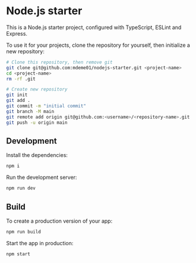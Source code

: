 # Node.js starter

This is a Node.js starter project, configured with TypeScript, ESLint and Express.

To use it for your projects, clone the repository for yourself, then initialize a new repository:

```bash
# Clone this repository, then remove git
git clone git@github.com:mdeme01/nodejs-starter.git <project-name>
cd <project-name>
rm -rf .git

# Create new repository
git init
git add .
git commit -m "initial commit"
git branch -M main
git remote add origin git@github.com:<username>/<repository-name>.git
git push -u origin main
```

## Development

Install the dependencies:

```bash
npm i
```

Run the development server:

```bash
npm run dev
```

## Build

To create a production version of your app:

```bash
npm run build
```

Start the app in production:

```bash
npm start
```
